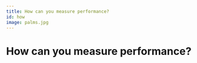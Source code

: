 ```yaml
---
title: How can you measure performance?
id: how
image: palms.jpg
---
```


# How can you measure performance?